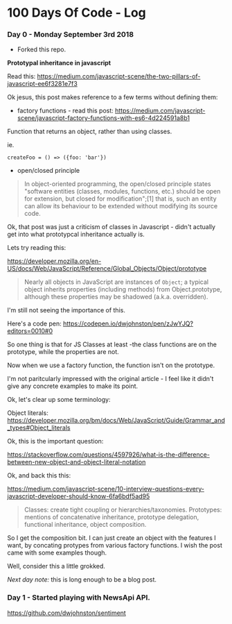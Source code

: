# 100 Days Of Code - Log

### Day 0 - Monday September 3rd 2018 

- Forked this repo. 

**Prototypal inheritance in javascript**

Read this: https://medium.com/javascript-scene/the-two-pillars-of-javascript-ee6f3281e7f3

Ok jesus, this post makes reference to a few terms without defining them: 

 - factory functions - read this post: https://medium.com/javascript-scene/javascript-factory-functions-with-es6-4d224591a8b1


Function that returns an object, rather than using classes. 

ie. 

```
createFoo = () => ({foo: 'bar'})
```

- open/closed principle

>In object-oriented programming, the open/closed principle states "software entities (classes, modules, functions, etc.) should be open for extension, but closed for modification";[1] that is, such an entity can allow its behaviour to be extended without modifying its source code.



Ok, that post was just a criticism of classes in Javascript - didn't actually get into what prototypcal inheritance actually is. 

Lets try reading this: 

https://developer.mozilla.org/en-US/docs/Web/JavaScript/Reference/Global_Objects/Object/prototype

>Nearly all objects in JavaScript are instances of `Object`; a typical object inherits properties (including methods) from Object.prototype, although these properties may be shadowed (a.k.a. overridden).

I'm still not seeing the importance of this. 

Here's a code pen: https://codepen.io/dwjohnston/pen/zJwYJQ?editors=0010#0


So one thing is that for JS Classes at least -the class functions are on the prototype, while the properties are not. 

Now when we use a factory function, the function isn't on the prototype. 

I'm not paritcularly impressed with the original article - I feel like it didn't give any concrete examples to make its point. 

Ok, let's clear up some terminology: 

Object literals: 
https://developer.mozilla.org/bm/docs/Web/JavaScript/Guide/Grammar_and_types#Object_literals

Ok, this is the important question: 

https://stackoverflow.com/questions/4597926/what-is-the-difference-between-new-object-and-object-literal-notation



Ok, and back this this: 

https://medium.com/javascript-scene/10-interview-questions-every-javascript-developer-should-know-6fa6bdf5ad95

>Classes: create tight coupling or hierarchies/taxonomies.
Prototypes: mentions of concatenative inheritance, prototype delegation, functional inheritance, object composition.


So I get the composition bit. I can just create an object with the features I want, by concating protypes from various factory functions. I wish the post came with some examples though. 

Well, consider this a little grokked. 


*Next day note:* this is long enough to be a blog post. 


### Day 1 - Started playing with NewsApi API. 

https://github.com/dwjohnston/sentiment

